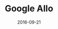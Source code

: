 ---
layout: site
title: "Google Allo"
date: 2016-09-21
categories: [google]
version: 0.0.0
major: 0
minor: 0
patch: 0
slug: google-allo
link: https://allo.google.com/
submitter: lpolepeddi
permalink: /sites/:slug
---